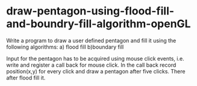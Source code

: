 # draw-pentagon-using-flood-fill-and-boundry-fill-algorithm-openGL

Write a program to draw a user defined pentagon and fill it using the following algorithms:
a) flood fill   b)boundary fill

Input for the pentagon has to be acquired using mouse click events, i.e. write and register a call back for mouse click. In the call back record position(x,y) for every click and draw a pentagon after five clicks. There after flood fill it.
